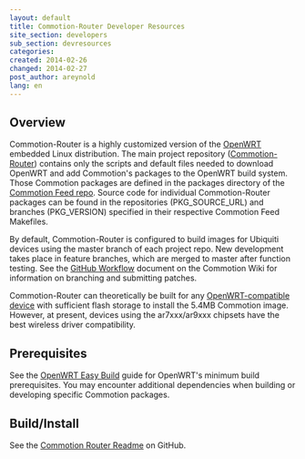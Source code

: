 ```yaml
---
layout: default
title: Commotion-Router Developer Resources
site_section: developers
sub_section: devresources
categories: 
created: 2014-02-26
changed: 2014-02-27
post_author: areynold
lang: en
---
```


<h2>Overview</h2>
<p>Commotion-Router is a highly customized version of the <a href="https://openwrt.org/">OpenWRT</a> embedded Linux distribution. The main project repository (<a href="https://github.com/opentechinstitute/commotion-router">Commotion-Router</a>) contains only the scripts and default files needed to download OpenWRT and add Commotion's packages to the OpenWRT build system. Those Commotion packages are defined in the packages directory of the <a href="https://github.com/opentechinstitute/commotion-feed.git">Commotion Feed repo</a>. Source code for individual Commotion-Router packages can be found in the repositories (PKG_SOURCE_URL) and branches (PKG_VERSION) specified in their respective Commotion Feed Makefiles.</p>

<p>By default, Commotion-Router is configured to build images for Ubiquiti devices using the master branch of each project repo. New development takes place in feature branches, which are merged to master after function testing. See the <a href="https://wiki.commotionwireless.net/doku.php/development_resources/github_workflow">GitHub Workflow</a> document on the Commotion Wiki for information on branching and submitting patches.</p> 

<p>Commotion-Router can theoretically be built for any <a href="http://wiki.openwrt.org/toh/start">OpenWRT-compatible device</a> with sufficient flash storage to install the 5.4MB Commotion image. However, at present, devices using the ar7xxx/ar9xxx chipsets have the best wireless driver compatibility.</p>

<h2>Prerequisites</h2>
<p>See the <a href="http://wiki.openwrt.org/doc/howto/easy.build">OpenWRT Easy Build</a> guide for OpenWRT's minimum build prerequisites. You may encounter additional dependencies when building or developing specific Commotion packages.</p>

<h2>Build/Install</h2>
<p>See the <a 
href="https://github.com/opentechinstitute/commotion-router/blob/master/README.
md#build--install">Commotion Router Readme</a> on GitHub.</p>

